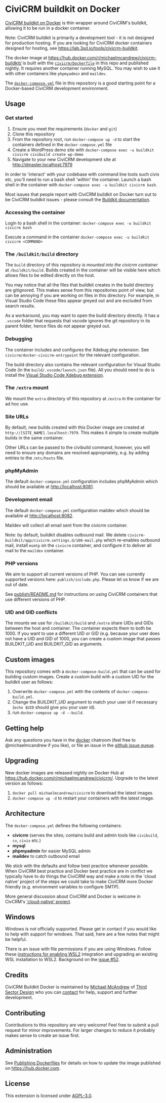 # CiviCRM buildkit on Docker

[CiviCRM buildkit on Docker](https://hub.docker.com/r/michaelmcandrew/civicrm-buildkit) is thin wrapper around CiviCRM's buildkit, allowing it to be run in a docker container.

Note: CiviCRM buildkit is primarily a development tool - it is not designed for production hosting. If you are looking for CiviCRM docker containers designed for hosting, see https://lab.3sd.io/tools/civicrm-buildkit.

The docker image at https://hub.docker.com/r/michaelmcandrew/civicrm-buildkit/ is built with the [`civicrm/Dockerfile`](civicrm/Dockerfile) in this repo and published nightly. It requires another container running MySQL. You may wish to use it with other containers like `phpmyadmin` and `maildev`.

The [`docker-compose.yml`](docker-compose.yml) file in this repository is a good starting point for a Docker-based CiviCRM development environment.

## Usage

### Get started

1. Ensure you meet the requirements (`docker` and `git`)
1. Clone this repository
2. From the repository root, run `docker-compose up -d` to start the containers defined in the `docker-compose.yml` file
3. Create a WordPress demo site with `docker-compose exec -u buildkit civicrm civibuild create wp-demo`
4. Navigate to your new CiviCRM development site at <http://dmaster.localhost:7979>

In order to 'interact' with your codebase with command line tools such civix etc, you'll need to run a bash shell 'within' the container. Launch a bash shell in the container with `docker-compose exec -u buildkit civicrm bash`.

Most issues that people report with CiviCRM buildkit on Docker turn out to be CiviCRM buildkit issues - please consult the [Buildkit documentation](https://docs.civicrm.org/dev/en/latest/tools/buildkit/).

### Accessing the container

Login to a bash shell in the container: `docker-compose exec -u buildkit civicrm bash`

Execute a command in the container `docker-compose exec -u buildkit civicrm <COMMAND>`

### The `/buildkit/build` directory

The `build` directory of this repository _is mounted into the civicrm container_ at `/buildkit/build`. Builds created in the container will be visible here which allows files to be edited directly on the host.

You may notice that all the files that buildkit creates in the build directory are gitignored. This makes sense from this repositories point of view, but can be annoying if you are working on files in this directory. For example, in Visual Studio Code these files appear greyed out and are excluded from search results.

As a workaround, you may want to open the build directory directly. It has a `.vscode` folder that requests that vscode ignores the git repository in its parent folder, hence files do not appear greyed out.

### Debugging

The container includes and configures the Xdebug php extension.  See `civicrm/docker-civicrm-entrypoint` for the relevant configuration.

The build directory also contains the relevant configuration for Visual Studio Code (in the `build/.vscode/launch.json` file). All you should need to do is install the [Visual Studio Code Xdebug extension](https://marketplace.visualstudio.com/items?itemName=kakumei.php-xdebug).

### The `/extra` mount

We mount the `extra` directory of this repository at `/extra` in the container for ad hoc use.

### Site URLs

By default, new builds created with this Docker image are created at `http://[SITE_NAME].localhost:7979`. This makes it simple to create multiple builds in the same container.

Other URLs can be passed to the civibuild command, however, you will need to ensure any domains are resolved appropriately, e.g. by adding entries to the `/etc/hosts` file.

### phpMyAdmin

The default `docker-compose.yml` configuration includes phpMyAdmin which should be available at <http://localhost:8081>.

### Development email

The default `docker-compose.yml` configuration maildev which should be available at <http://localhost:8082>.

Maildev will collect all email sent from the civicrm container.

Note: by default, buildkit disables outbound mail. We delete `civicrm-buildkit/app/civicrm.settings.d/100-mail.php` which re-enables outbound mail, install `msmtp` on the `civicrm` container, and configure it to deliver all mail to the `maildev` container.

### PHP versions

We aim to support all current versions of PHP. You can see currently supported versions here: `publish/include.php`. Please let us know if we are out of date.

See [publish/README.md](publish/README.md) for instructions on using CiviCRM containers that use different versions of PHP.

### UID and GID conflicts

The mounts we use for `/buildkit/build` and `/extra` share UIDs and GIDs between the host and container. The container expects them to both be 1000. If you want to use a different UID or GID (e.g. because your user does not have a UID and GID of 1000, you can create a custom image that passes BUILDKIT_UID and BUILDKIT_GID as arguments.

## Custom images

This repository comes with a `docker-compose-build.yml` that can be used for building custom images. Create a custom build with a custom UID for the buildkit user as follows:

1. Overwrite `docker-compose.yml` with the contents of `docker-compose-build.yml`.
2. Change the BUILDKIT_UID argument to match your user id if necessary (`echo $UID` should give you your user id).
3. run `docker-compose up -d --build`.

## Getting help

Ask any questions you have in the [docker](https://chat.civicrm.org/civicrm/channels/docker) chatroom (feel free to @michaelmcandrew if you like), or file an issue in the [github issue queue](https://github.com/michaelmcandrew/civicrm-buildkit-docker/issues).

## Upgrading

New docker images are released nightly on Docker Hub at <https://hub.docker.com/r/michaelmcandrew/civicrm/>. Upgrade to the latest version as follows:

1. `docker pull michaelmcandrew/civicrm` to download the latest images.
2. `docker-compose up -d` to restart your containers with the latest image.

## Architecture

The `docker-compose.yml` defines the following containers:

* **civicrm** (serves the sites; contains build and admin tools like `civibuild`, `cv`, `civix` etc.)
* **mysql**
* **phpmyadmin** for easier MySQL admin
* **maildev** to catch outbound email

We stick with the defaults and follow best practice whenever possible. When CiviCRM best practice and Docker best practice are in conflict we typically have to do things the CiviCRM way and make a note in the 'cloud native' project of the steps we could take to make CiviCRM more Docker friendly (e.g. environment variables to configure SMTP).

More general discussion about CiviCRM and Docker is welcome in CivCRM's ['cloud-native' project](https://lab.civicrm.org/dev/cloud-native).

## Windows

Windows is not officially supported. Please get in contact if you would like to help with support for windows. That said, here are a few notes that might be helpful.

There is an issue with file permissions if you are using Windows. Follow these [instructions for enabling WSL2](https://docs.docker.com/docker-for-windows/wsl/) integration and upgrading an existing WSL installation to WSL2. Background on the [issue #52](https://github.com/michaelmcandrew/civicrm-buildkit-docker/issues/52).

## Credits

CiviCRM Buildkit Docker is maintained by [Michael McAndrew](https://twitter.com/michaelmcandrew) of [Third Sector Design](https://thirdsectordesign.org/) who you can [contact](https://thirdsectordesign.org/contact) for help, support and further development.

## Contributing

Contributions to this repository are very welcome! Feel free to submit a pull request for minor improvements. For larger changes to reduce it probably makes sense to create an issue first.

## Administration

See [Publishing Dockerfiles](publish/README.md) for details on how to update the image published on https://hub.docker.com.

## License

This extension is licensed under [AGPL-3.0](LICENSE).
